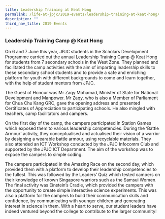 ```yaml
---
title: Leadership Training at Keat Hong
permalink: /life-at-jpjc/2019-events/leadership-training-at-keat-hong/
description: ""
third_nav_title: 2019 Events
---
```

### **Leadership Training Camp @ Keat Hong**
On 6 and 7 June this year, JPJC students in the Scholars Development Programme carried out the annual Leadership Training Camp @ Keat Hong for students from 7 secondary schools in the West Zone. They planned and facilitated the camp activities with the aim of imparting leadership skills to these secondary school students and to provide a safe and enriching platform for youth with different backgrounds to come and learn together, with the help of student mentors from JPJC.

The Guest of Honour was Mr Zaqy Mohamad, Minister of State for National Development and Manpower. Mr Zaqy, who is also a Member of Parliament for Chua Chu Kang GRC, gave the opening address and presented Certificates of Appreciation to participating schools. He also mingled with teachers, camp facilitators and campers.

On the first day of the camp, the campers participated in Station Games which exposed them to various leadership competencies. During the ‘Battle Armour’ activity, they conceptualised and actualised their vision of a warrior by designing a wearable battle armour, using recyclable materials. They also attended an ICT Workshop conducted by the JPJC Infocomm Club and supported by the JPJC ICT Department. The aim of the workshop was to expose the campers to simple coding.

The campers participated in the Amazing Race on the second day, which provided them with a platform to develop their leadership competencies to the fullest. This was followed by the Leaders’ Quiz which tested campers on their knowledge of known Singapore warriors such as the Samsui Women. The final activity was Einstein’s Cradle, which provided the campers with the opportunity to create simple interactive science experiments. This was also a platform for the campers to build their communication skills and confidence, by communicating with younger children and generating interest in science in them. With a heart to serve, our student leaders have indeed ventured beyond the college to contribute to the larger community!

